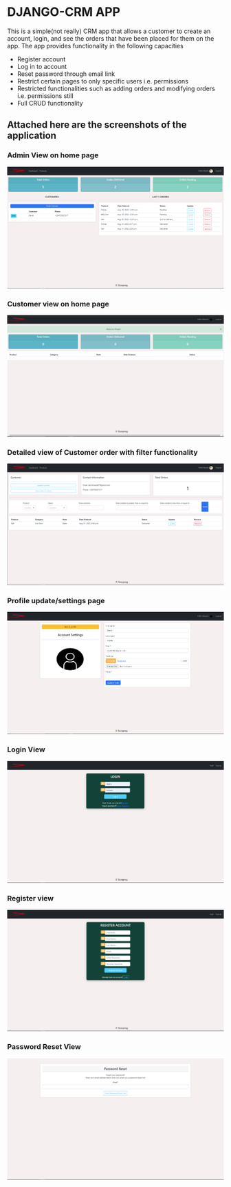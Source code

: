 # DJANGO-CRM APP
This is a simple(not really) CRM app that allows a customer to create an account, login, and see the orders that have been placed for them on the app.
The app provides functionality in the following capacities
- Register account
- Log in to account
- Reset password through email link
- Restrict certain pages to only specific users i.e. permissions
- Restricted functionalities such as adding orders and modifying orders i.e. permissions still
- Full CRUD functionality

## Attached here are the screenshots of the application

### Admin View on home page
![Screenshot](https://github.com/DavidMasila/Django_Development2/blob/master/Django_CRM_App/CRM/1.png)

### Customer view on home page
![Screenshot](https://github.com/DavidMasila/Django_Development2/blob/master/Django_CRM_App/CRM/7.png)

### Detailed view of Customer order with filter functionality
![Screenshot](https://github.com/DavidMasila/Django_Development2/blob/master/Django_CRM_App/CRM/2.png)

### Profile update/settings page
![Screenshot](https://github.com/DavidMasila/Django_Development2/blob/master/Django_CRM_App/CRM/3.png)

### Login View
![Screenshot](https://github.com/DavidMasila/Django_Development2/blob/master/Django_CRM_App/CRM/4.png)

### Register view
![Screenshot](https://github.com/DavidMasila/Django_Development2/blob/master/Django_CRM_App/CRM/5.png)

### Password Reset View
![Screenshot](https://github.com/DavidMasila/Django_Development2/blob/master/Django_CRM_App/CRM/6.png)
